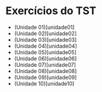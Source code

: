 # Exercícios do TST

- (Unidade 01)[unidade01]
- (Unidade 02)[unidade02]
- (Unidade 03)[unidade03]
- (Unidade 04)[unidade04]
- (Unidade 05)[unidade05]
- (Unidade 06)[unidade06]
- (Unidade 07)[unidade07]
- (Unidade 08)[unidade08]
- (Unidade 09)[unidade09]
- (Unidade 10)[unidade10]